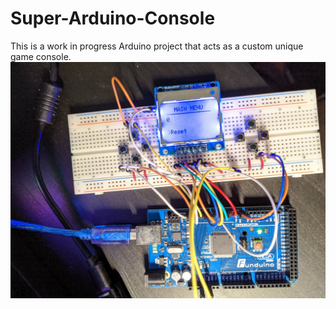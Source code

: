 # Super-Arduino-Console
This is a work in progress Arduino project that acts as a custom unique game console.
![Picture of project hardware setup](resources/arduino-picture.jpg)
